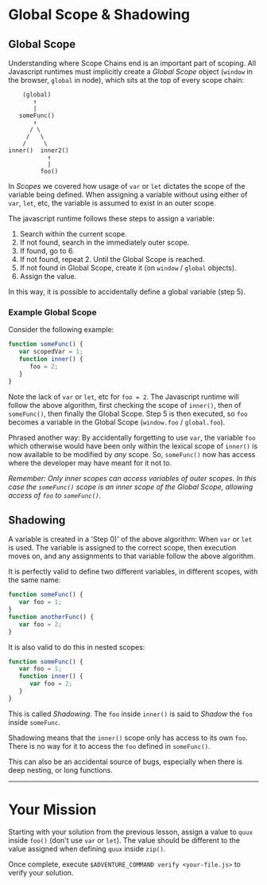 # Global Scope & Shadowing

## Global Scope

Understanding where Scope Chains end is an important part of scoping. All Javascript runtimes must implicitly create a _Global Scope_ object (`window` in the browser, `global` in node), which sits at the top of every scope chain:

```
    (global)
       ↑
       |
   someFunc()
       ↑
      / \
     /   \
    /     \
inner()  inner2()
           ↑
           |
         foo()
```

In _Scopes_ we covered how usage of `var` or `let` dictates the scope of the variable being defined. When assigning a variable without using either of `var`, `let`, etc, the variable is assumed to exist in an outer scope.

The javascript runtime follows these steps to assign a variable:

 1) Search within the current scope.
 2) If not found, search in the immediately outer scope.
 3) If found, go to 6.
 4) If not found, repeat 2. Until the Global Scope is reached.
 5) If not found in Global Scope, create it (on `window` / `global` objects).
 6) Assign the value.

In this way, it is possible to accidentally define a global variable (step 5).

### Example Global Scope

Consider the following example:

```js
function someFunc() {
   var scopedVar = 1;
   function inner() {
      foo = 2;
   }
}
```

Note the lack of `var` or `let`, etc for `foo = 2`. The Javascript runtime will follow the above algorithm, first checking the scope of `inner()`, then of `someFunc()`, then finally the Global Scope. Step 5 is then executed, so `foo` becomes a variable in the Global Scope (`window.foo` / `global.foo`).

Phrased another way: By accidentally forgetting to use `var`, the variable `foo` which otherwise would have been only within the lexical scope of `inner()` is
now available to be modified by _any_ scope. So, `someFunc()` now has access where the developer may have meant for it not to.

_Remember: Only inner scopes can access variables of outer scopes. In this case the `someFunc()` scope is an inner scope of the Global Scope, allowing access of `foo` to `someFunc()`._

## Shadowing

A variable is created in a 'Step 0)' of the above algorithm: When `var` or `let` is used. The variable is assigned to the correct scope, then execution moves on, and any assignments to that variable follow the above algorithm.

It is perfectly valid to define two different variables, in different scopes, with the same name:

```js
function someFunc() {
   var foo = 1;
}
function anotherFunc() {
   var foo = 2;
}
```

It is also valid to do this in nested scopes:

```js
function someFunc() {
   var foo = 1;
   function inner() {
      var foo = 2;
   }
}
```

This is called _Shadowing_. The `foo` inside `inner()` is said to _Shadow_ the `foo` inside `someFunc`.

Shadowing means that the `inner()` scope only has access to its own `foo`. There is no way for it to access the `foo` defined in `someFunc()`.

This can also be an accidental source of bugs, especially when there is deep nesting, or long functions.

----

# Your Mission

Starting with your solution from the previous lesson, assign a value to `quux` inside `foo()` (don't use `var` or `let`). The value should be different to the value assigned when defining `quux` inside `zip()`.

Once complete, execute `$ADVENTURE_COMMAND verify <your-file.js>` to verify your solution.
